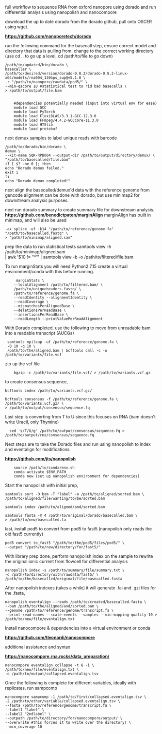 full workflow to sequence RNA from oxford nanopore using dorado and run differential analysis using nanopolish and nanocompore

download the up to date dorado from the dorado github, pull onto OSCER using wget.

**https://github.com/nanoporetech/dorado**

run the following command for the basecall step, ensure correct model and directory that data is pulling from.
change to the correct working directory (use cd .. to go up a level, cd /path/to/file to go down)

    /path/to/updated/bin/dorado \
    basecaller \
    /path/to/desired/version/dorado-0.8.2/dorado-0.8.2-linux-x64/models/rna004_130bps_sup@v5.1.0 \
    -r "/path/to/nanopore/rawdata/pod5/" \
    --min-qscore 10 #statistical test to rid bad basecalls \
    > /path/to/output/file.bam


        #dependencies potentially needed (input into virtual env for ease)
        module load GCC
        module load PyTorch
        module load FlexiBLAS/3.3.1-GCC-12.3.0  
        module load FFmpeg/4.4.2-GCCcore-11.3.0 
        module load HTSlib
        module load protobuf

next demux samples to label unique reads with barcode

    /path/to/dorado/bin/dorado \
    demux \
    --kit-name SQK-RPB004 --output-dir /path/to/output/directory/demux/ \ 
    "/path/to/basecalled/file.bam"
    if [ $? -ne 0 ]; then
    echo "Dorado demux failed."
    exit 1
    fi
    echo "Dorado demux completed!"

next align the basecalled/demux'd data with the reference genome from gencode
alignment can be done with dorado, but use minimap2 for downstream analysis purposes.



next run dorado summary to create summary file for downstream analysis.
**https://github.com/benedictpaten/marginAlign**
marginAlign has built in minimap, and will also be used

    -ax splice -uf -k14 "/path/to/reference/genome.fa"     "/path/to/basecalled.fastq" \
    > "path/to/minimap/aligned.sam"

prep the data to run statistical tests
        samtools view -h \
        /path/to/minimap/aligned.sam \
        | awk '$10 != "*"'  | samtools view -b -o             /path/to/filtered/file.bam 
  
To run marginStats you will need Python2.7.15 
create a virtual environment/conda with this before running.

         marginStats \
        --localAlignment /path/to/filtered.bam/ \
        /path/to/uniqueheaders.fastq/ \
        /path/to/reference/genome.fa \
        --readIdentity --alignmentIdentity \ 
        --readCoverage \
        --mismatchesPerAlignedBase \
        --deletionsPerReadBase \
        --insertionsPerReadBase \
        --readLength --printValuePerReadAlignment 

With Dorado completed, use the following to move from unreadable bam into a readable transcript (AUCGs)

     samtools mpileup -uf /path/to/reference/genome.fa \
     -Q 10 -q 10 \
     /path/to/the/aligned.bam | bcftools call -c -o /path/to/variants/file.vcf

zip up the vcf file

        bgzip -c /path/to/variants/file.vcf/ > /path/to/variants.vcf.gz

to create consensus sequence, 

    bcftools index /path/to/variants.vcf.gz/

    bcftools consensus -f /path/to/reference/genome.fa \
    /path/to/variants.vcf.gz/ \
    > /path/to/output/consensus/sequence.fq

Last step is converting from T to U since this focuses on RNA (bam doesn't write Uracil, only Thymine)

      sed 's/T/U/g' /path/to/output/consensus/sequence.fq > /path/to/output/rna/consensus/sequence.fq

Next steps are to take the Dorado files and run using nanopolish to index and eventalign for modifications.

**https://github.com/jts/nanopolish**

        source /path/to/conda/env.sh
        conda activate $ENV_PATH
        conda new (set up nanopolish environment for dependencies)

Start the nanopolish with initial prep,

    samtools sort -O bam -T "label" -o /path/to/aligned/sorted.bam \
    /path/to/aligned/file/wanting/to/be/sorted.bam

    samtools index /path/to/aligned/and/sorted.bam

    samtools fasta -@ 4 /path/to/original/dorado/basecalled.bam \
    > /path/to/new/basecalled.fa

last, install pod5 to convert from pod5 to fast5 (nanopolish only reads the old fast5 currently)

    pod5 convert to_fast5 "/path/to/the/pod5/files/pod5/" \
    --output "/path/to/new/directory/for/fast5/"
    
With library prep done, perform nanopolish index on the sample to rewrite the original ionic current from flowcell for differential analysis

    nanopolish index -s /path/to/summary/file/summary.txt \
    -d /path/to/directory/with/rawdata/fast5/ \
    /path/to/the/basecalled/original/file/basecalled.fasta

After nanopolish indexes (takes a while) it will generate .fai and .gzi files for the .fasta,

    nanopolish eventalign --reads /path/to/created/basecalled.fasta \
    --bam /path/to/the/aligned/and/sorted.bam \
    --genome /path/to/reference/genome/transcript.fa \
    --print-read-names --scale-events --samples --min-mapping-quality 10 >
    /path/to/new/file/eventalign.txt

Install nanocompore & dependencies into a virtual environment or conda

**https://github.com/tleonardi/nanocompore**

additional assistance and syntax

**https://nanocompore.rna.rocks/data_preparation/**

    nanocompore eventalign_collapse -t 6 -i \
    /path/to/new/file/eventalign.txt \
    -o /path/to/output/collapsed.eventalign.tsv

Once the following is complete for different variables, ideally with replicates, run sampcomp

    nanocompore sampcomp -1 /path/to/first/collapsed.eventalign.tsv \
    -2 /path/to/other/variable/collapsed.eventalign.tsv \
    --fasta /path/to/reference/genome/transcript.fa \
    --label1 "label" \
    --label2 "2ndlabel" \
    --outpath /path/to/directory/for/nanocompore/output/ \
    --overwrite #this forces it to write over the directory! \
    --min_coverage 10 


    
